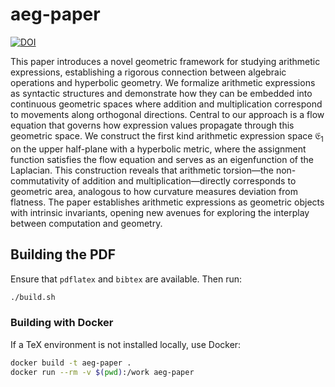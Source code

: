 # aeg-paper

[![DOI](https://zenodo.org/badge/DOI/10.5281/zenodo.16938961.svg)](https://doi.org/10.5281/zenodo.16938961)

This paper introduces a novel geometric framework for studying arithmetic expressions, 
establishing a rigorous connection between algebraic operations and hyperbolic geometry.
We formalize arithmetic expressions as syntactic structures and demonstrate how they can be embedded into continuous geometric spaces where addition and multiplication correspond to movements along orthogonal directions.
Central to our approach is a flow equation that governs how expression values propagate through this geometric space.
We construct the first kind arithmetic expression space $\mathfrak{E}_1$ on the upper half-plane with a hyperbolic metric,
where the assignment function satisfies the flow equation and serves as an eigenfunction of the Laplacian.
This construction reveals that arithmetic torsion—the non-commutativity of addition and multiplication—directly
corresponds to geometric area, analogous to how curvature measures deviation from flatness.
The paper establishes arithmetic expressions as geometric objects with intrinsic invariants,
opening new avenues for exploring the interplay between computation and geometry.


## Building the PDF

Ensure that `pdflatex` and `bibtex` are available. Then run:

```bash
./build.sh
```

### Building with Docker

If a TeX environment is not installed locally, use Docker:

```bash
docker build -t aeg-paper .
docker run --rm -v $(pwd):/work aeg-paper
```
